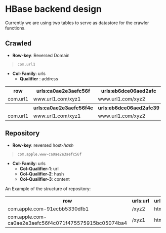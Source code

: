 # HBase backend design
Currently we are using two tables to serve as datastore for the crawler functions.

## Crawled

+ **Row-key**: Reversed Domain <br/>
>`com.url1`

+ **Col-Family**: urls<br/>
    + **Qualifier** : address<br/>

<table>
  <tr>
    <th>row</th>
    <th>urls:ca0ae2e3aefc56f</th>
    <th>urls:eb6dce06aed2afc</th>
  </tr>
  <tr>
    <td>com.url1</td>
    <td>www.url1.com/xyz1</td>
    <td>www.url1.com/xyz2</td>
  </tr>  
  <tr>
    <th></th>
    <th>urls:ca0ae2e3aefc56f4c</th>
    <th>urls:eb6dce06aed2afc39</th>
  </tr>
  <tr>
    <td>com.url1</td>
    <td>www.url1.com/xyz1</td>
    <td>www.url1.com/xyz2</td>
  </tr>    
</table>

## Repository
+ **Row-key**: reversed host-*hash* <br/>
>`com.apple.www-ca0ae2e3aefc56f`

+ **Col-Family**: urls<br/>
    + **Col-Qualifier-1**: url<br/>
    + **Col-Qualifier-2**: hash<br/>
    + **Col-Qualifier-3**: content<br/>

An Example of the structure of repository:

<table>
<tr>
  <th>row</th>
  <th>urls:url</th>
  <th>urls:content</th>
  <th>outgoing:links</th>
</tr>
<tr>
  <td>com.apple.com-91ecbb5330dfb1</td>
  <td>/xyz2</td>
  <td>html content</td>
  <td>f4c071f4755759,91ecbb5330d</td>
</tr>
<tr>
  <td>com.apple.com-ca0ae2e3aefc56f4c071f475575915bc05074ba4</td>
  <td>/xyz1</td>
  <td>html content</td>
  <td>f4c071f4755759,91ecbb5330d</td>
</tr>
</table>